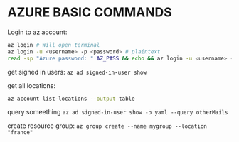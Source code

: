 # AZURE BASIC COMMANDS
Login to az account: 
```sh
az login # Will open terminal
az login -u <username> -p <password> # plaintext
read -sp "Azure password: " AZ_PASS && echo && az login -u <username> -p $AZ_PASS # Bash
```
get signed in users: `az ad signed-in-user show`

get all locations:
```sh
az account list-locations --output table
```
query someething `az ad signed-in-user show -o yaml --query otherMails`

create resource group: `az group create --name mygroup --location "france"` 